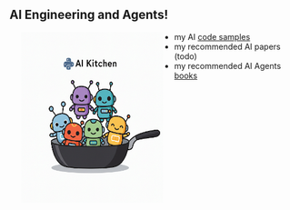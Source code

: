 ## AI Engineering and Agents!

<img src="assets/images/IMG_5996.PNG" align="left" hspace="20" height="300" width="250">

* my AI [code samples](code/README.md)
* my recommended AI papers (todo)
* my recommended AI Agents [books](books/README.md)
